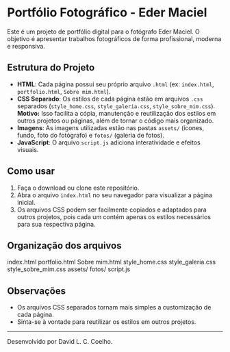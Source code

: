 # Portfólio Fotográfico - Eder Maciel

Este é um projeto de portfólio digital para o fotógrafo Eder Maciel. O objetivo é apresentar trabalhos fotográficos de forma profissional, moderna e responsiva.

## Estrutura do Projeto

- **HTML**: Cada página possui seu próprio arquivo `.html` (ex: `index.html`, `portfolio.html`, `Sobre mim.html`).
- **CSS Separado**: Os estilos de cada página estão em arquivos `.css` separados (`style_home.css`, `style_galeria.css`, `style_sobre_mim.css`).  
  **Motivo:** Isso facilita a cópia, manutenção e reutilização dos estilos em outros projetos ou páginas, além de tornar o código mais organizado.
- **Imagens**: As imagens utilizadas estão nas pastas `assets/` (ícones, fundo, foto do fotógrafo) e `fotos/` (galeria de fotos).
- **JavaScript**: O arquivo `script.js` adiciona interatividade e efeitos visuais.

## Como usar

1. Faça o download ou clone este repositório.
2. Abra o arquivo `index.html` no seu navegador para visualizar a página inicial.
3. Os arquivos CSS podem ser facilmente copiados e adaptados para outros projetos, pois cada um contém apenas os estilos necessários para sua respectiva página.

## Organização dos arquivos
index.html portfolio.html Sobre mim.html style_home.css style_galeria.css style_sobre_mim.css assets/ fotos/ script.js


## Observações

- Os arquivos CSS separados tornam mais simples a customização de cada página.
- Sinta-se à vontade para reutilizar os estilos em outros projetos.

---
Desenvolvido por David L. C. Coelho.
